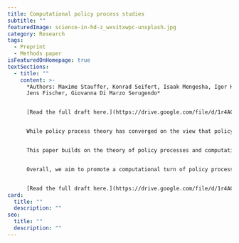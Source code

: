 ```yaml
---
title: Computational policy process studies
subtitle: ""
featuredImage: science-in-hd-z_wxvitxwpc-unsplash.jpg
category: Research
tags:
  - Preprint
  - Methods paper
isFeaturedOnHomepage: true
textSections:
  - title: ""
    content: >-
      *Authors: Maxime Stauffer, Konrad Seifert, Isaak Mengesha, Igor Krawczuk,
      Jens Fischer, Giovanna Di Marzo Serugendo*


      [Read the full draft here.](https://drive.google.com/file/d/1r4ACXGQL55td5LJ3RiySgRfUtKIcNvmo/view?usp=sharing)


      While policy process theory has converged on the view that policymaking can be studied as a complex system, the literature has only minimally used the methodological complement to the theory - experiments performed with computational models.  Implementations are rare, mainly pushed by computer scientists in trans-disciplinary work and often so detached from the mainstream theory that they form a separate line of research instead of testing theories from the social sciences.


      This paper builds on the theory of policy processes and computational sciences to advance the computational turn of policy process studies. We examine how and why complexity science lends itself to policymaking, propose a workflow to guide the creation of computational policy process models, describe the computational toolbox for policy process modeling and define goals for future research that follow from this computational turn.


      Overall, we aim to promote a computational turn of policy process studies that is empirical, hypothesis-driven and results from a joint effort of social and computational scientists. 


      [Read the full draft here.](https://drive.google.com/file/d/1r4ACXGQL55td5LJ3RiySgRfUtKIcNvmo/view?usp=sharing)
card:
  title: ""
  description: ""
seo:
  title: ""
  description: ""
---
```

